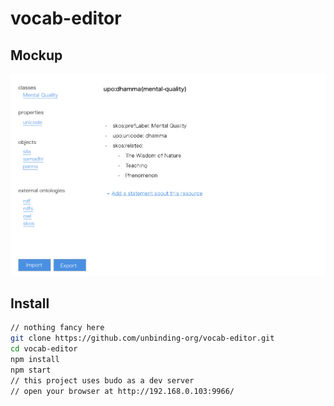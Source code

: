 # vocab-editor


## Mockup
![mockup](assets/vocab-editor-mockup.png)


## Install

```bash
// nothing fancy here
git clone https://github.com/unbinding-org/vocab-editor.git
cd vocab-editor
npm install
npm start
// this project uses budo as a dev server
// open your browser at http://192.168.0.103:9966/
```
